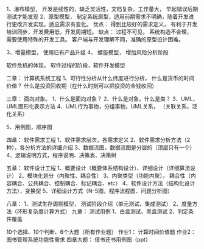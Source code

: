 1、瀑布模型， 开发是线性的，缺乏灵活性，文档复杂，工作量大， 早起错误后期测试才能发现
2、原型模型， 制定系统原型，适用前期需求不明确，随着开发进行更改开发实现，适应需求有变化。 优点： 得到比较好的需求定义， 有利于开发培训同步，开发费用低，开发周期短。
缺点： 过程不可见， 系统构造不合理， 需要使用特殊的开发工具。 客户端与开发理解不同，准确的原型设计困难。

3、增量模型， 使用已有产品升级
4、 螺旋模型， 增加风险分析阶段

软件危机的体现， 软件过程的阶段，软件开发模型

二章： 计算机系统工程
1、可行性分析从什么纬度进行分析， 什么是货币的时间价值？ 什么是投资回收期（在什么时刻可以把投资的金钱收回）

三章： 面向对象。
1、什么是面向对象？
2、什么是对象，什么是类？
3、UML，UML图形化表示方法
4、UML行为事物，分组事物，UML关系， （关联关系，泛化关系）

5、用例图，顺序图

四章： 软件需求工程
1、软件需求层次，各需求定义
2、软件需求分析方法（2种），各分析方法的详细介绍
3、数据流图，数据流图是分层的（顶层只有一个）
4、逻辑说明方式，程序说明、决策表、决策树

五章： 软件设计工程
1、概要设计（概要体系结构设计）、详细设计（详细算法设计）
2、模块化划分（内聚性、耦合性）
3、内聚类型（功能内聚）， 耦合性（内容耦合、公共耦合、控制耦合、标记耦合、etc）
4、软件设计方法（结构化设计方法），变换型
5、详细设计方式（N-S图，程序流程图、问题分析图）

八章：
1、测试生存周期模型， 测试阶段介绍（单元测试、集成测试）
2、度量方法（环形复杂度计算方式）
九章： 测试用例 
1、白盒测试、黑盒测试
2、判定条件覆盖

10个选择、10个判断、6个大题（所有作业题）
作业1： 计算时间价值题
作业2： 图书管理系统功能性需求
四章大题： 借书还书用例图（ppt）